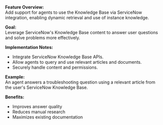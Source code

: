 **Feature Overview:**  
Add support for agents to use the Knowledge Base via ServiceNow integration, enabling dynamic retrieval and use of instance knowledge.  

**Goal:**  
Leverage ServiceNow's Knowledge Base content to answer user questions and solve problems more effectively.  

**Implementation Notes:**  
- Integrate ServiceNow Knowledge Base APIs.  
- Allow agents to query and use relevant articles and documents.  
- Securely handle content and permissions.  

**Example:**  
An agent answers a troubleshooting question using a relevant article from the user's ServiceNow Knowledge Base.  

**Benefits:**  
- Improves answer quality  
- Reduces manual research  
- Maximizes existing documentation  
